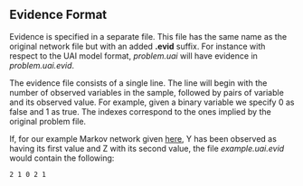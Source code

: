 Evidence Format
---------------

Evidence is specified in a separate file. This file has the same name as the original network file but with an added **.evid** suffix. For instance with respect to the UAI model format, _problem.uai_ will have evidence in _problem.uai.evid_.

The evidence file consists of a single line. The line will begin with the number of observed variables in the sample, followed by pairs of variable and its observed value. For example, given a binary variable we specify 0 as false and 1 as true. The indexes correspond to the ones implied by the original problem file.

If, for our example Markov network given [here](uaiformat.html), Y has been observed as having its first value and Z with its second value, the file _example.uai.evid_ would contain the following:

```code
2 1 0 2 1
```
